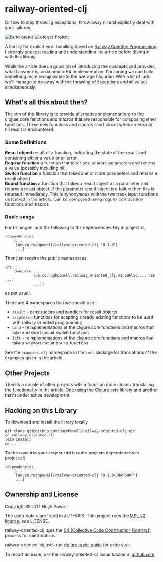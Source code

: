# railway-oriented-clj

Or how to stop throwing exceptions, throw away nil and explicitly deal with your failures.

[![Build Status](https://travis-ci.org/HughPowell/railway-oriented-clj.svg?branch=master)](https://travis-ci.org/HughPowell/railway-oriented-clj)
[![Clojars Project](https://img.shields.io/clojars/v/uk.co.hughpowell/railway-oriented-clj.svg)](https://clojars.org/uk.co.hughpowell/railway-oriented-clj)

A library for explicit error handling based on [Railway Oriented Programming](https://fsharpforfunandprofit.com/posts/recipe-part2/).  I strongly suggest reading and understanding the article before diving in with this library.

While the article does a good job of introducing the concepts and provides, what I assume is, an idiomatic F# implementation, I'm hoping we can build something more recognisable to the average Clojurian.  With a bit of luck we'll manage to do away with the throwing of Exceptions and nil values simultaneously.

## What's all this about then?

The aim of this library is to provide alternative implementations to the clojure.core functions and macros that are responsible for composing other functions.  These new functions and macros short circuit when an error or nil result is encountered.

### Some Definitions

**Result object** result of a function, indicating the state of the result and containing either a value or an error.  
**Regular function** a function that takes one or more parameters and returns a value (possibly including nil).  
**Switch function** a function that takes one or more parameters and returns a result object.  
**Bound function** a function that takes a result object as a parameter and returns a result object.  If the parameter result object is a failure then this is returned immediately.  This is synonymous with the two track input functions described in the article.  Can be composed using regular composition functions and macros.

### Basic usage

For Leiningen, add the following to the dependencies key in project.clj

    :dependencies
        [...
         [uk.co.hughpowell/railway-oriented-clj "0.1.0"]
         ...]

Then just require the public namespaces

    (ns ... 
        (require ... 
                 [uk.co.hughpowell.railway_oriented_clj.v1.public.... :as ...]
                 ...))

as per usual.

There are 4 namespaces that we should use:
 * `result` - constructors and handlers for result objects
 * `adapters` - functions for adapting already existing functions to be used with railway oriented programming
 * `bind` - reimplementations of the clojure.core functions and macros that take and short circuit switch functions
 * `lift` - reimplementations of the clojure.core functions and macros that take and short circuit bound functions

See the `examples.clj` namespace in the `test` package for translations of the examples given in the article.

## Other Projects

There's a couple of other projects with a focus on more closely translating the functionality in the article. [One](https://gist.github.com/ah45/7518292c620679c460557a7038751d6d) using the Clojure cats library and [another](https://github.com/jwillem/rop-clojure) that's under active development.

## Hacking on this Library

To download and install the library locally

    git clone git@github.com:HughPowell/railway-oriented-clj.git
    cd railway-oriented-clj
    lein install
    cd ..

To then use it in your project add it to the projects dependencies in project.clj

    :dependencies
        [...
         [uk.co.hughpowell/railway-oriented-clj "0.1.0-SNAPSHOT"]
         ...]

## Ownership and License

Copyright © 2017 Hugh Powell

The contributors are listed in AUTHORS. This project uses the [MPL v2 license](https://www.mozilla.org/en-US/MPL/2.0/), see LICENSE.

railway-oriented-clj uses the [C4 (Collective Code Construction Contract)](https://rfc.zeromq.org/spec:42/C4) process for contributions.

railway-oriented-clj uses the [clojure-style-guide](https://github.com/bbatsov/clojure-style-guide) for code style.

To report an issue, use the railway-oriented-clj issue tracker at [github.com](https://github.com/HughPowell/railway-oriented-clj/issues).